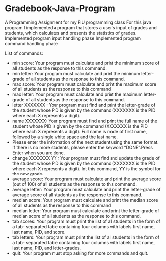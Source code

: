 # Gradebook-Java-Program
A Programming Assignment for my FIU programming class
For this java program I implemented a program that stores a user's input of grades and students,
which calculates and presents the statistics of grades.
Implemented program input handling phase
Implemented program command handling phase

List of commands:
- min score: Your program must calculate and print the minimum score of all students as the response to this command.
- min letter: Your program must calculate and print the minimum letter-grade of all students as the response to this command.
- max score: Your program must calculate and print the maximum score of all students as the response to this command.
- max letter: Your program must calculate and print the maximum letter-grade of all students as the response to this command.
- letter XXXXXXX : Your program must find and print the letter-grade of the student whose PID is given by the command (XXXXXXX is the PID where each X represents a digit).
- name XXXXXXX: Your program must find and print the full name of the student whose PID is given by the command (XXXXXXX is the PID where each X represents a digit). Full name is made of first name, followed by a single white space and the last name.
- Please enter the information of the next student using the same format. If there is no more students, please enter the keyword “DONE”.Press Enter when you are done.
- change XXXXXXX YY : Your program must find and update the grade of the student whose PID is given by the command (XXXXXXX is the PID where each X represents a digit). Int this command, YY is the symbol for the new grade.
- average score: Your program must calculate and print the average score (out of 100) of all students as the response to this command.
- average letter: Your program must calculate and print the letter-grade of average score of all students as the response to this command.
- median score: Your program must calculate and print the median score of all students as the response to this command.
- median letter: Your program must calculate and print the letter-grade of median score of all students as the response to this command.
- tab scores: Your program must print the list of all students in the form of a tab- separated table containing four columns with labels first name, last name, PID, and score.
- tab letters: Your program must print the list of all students in the form of a tab- separated table containing four columns with labels first name, last name, PID, and letter-grades.
- quit: Your program must stop asking for more commands and quit.
